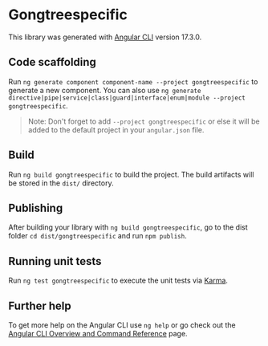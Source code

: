 # Gongtreespecific

This library was generated with [Angular CLI](https://github.com/angular/angular-cli) version 17.3.0.

## Code scaffolding

Run `ng generate component component-name --project gongtreespecific` to generate a new component. You can also use `ng generate directive|pipe|service|class|guard|interface|enum|module --project gongtreespecific`.
> Note: Don't forget to add `--project gongtreespecific` or else it will be added to the default project in your `angular.json` file. 

## Build

Run `ng build gongtreespecific` to build the project. The build artifacts will be stored in the `dist/` directory.

## Publishing

After building your library with `ng build gongtreespecific`, go to the dist folder `cd dist/gongtreespecific` and run `npm publish`.

## Running unit tests

Run `ng test gongtreespecific` to execute the unit tests via [Karma](https://karma-runner.github.io).

## Further help

To get more help on the Angular CLI use `ng help` or go check out the [Angular CLI Overview and Command Reference](https://angular.io/cli) page.
